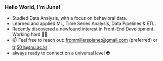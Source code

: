 ### Hello World, I'm June!

-  Studied Data Analysis, with a focus on behavioral data.
-  Learned and applied ML, Time Series Analysis, Data Pipelines & ETL.
-  Recently discovered a newfound interest in Front-End Development. Working hard 🏋️‍♂️
-  📫 Feel free to reach out: frommillersplanet@gmail.com (preferred) or trj501@snu.ac.kr
-  always ready to connect on a universal level 👽

<!---
millersplanet/millersplanet is a ✨ special ✨ repository because its `README.md` (this file) appears on your GitHub profile.
You can click the Preview link to take a look at your changes.
--->
